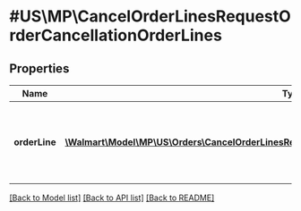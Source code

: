 # #US\MP\CancelOrderLinesRequestOrderCancellationOrderLines

## Properties

Name | Type | Description | Notes
------------ | ------------- | ------------- | -------------
**orderLine** | [**\Walmart\Model\MP\US\Orders\CancelOrderLinesRequestOrderCancellationOrderLinesOrderLineInner[]**](CancelOrderLinesRequestOrderCancellationOrderLinesOrderLineInner.md) | Information to update the orderLine with cancellation details |


[[Back to Model list]](../) [[Back to API list]](../../Api/US/MP) [[Back to README]](../../README.md)
